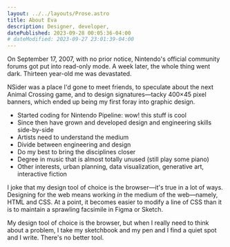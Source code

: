 ```yaml
---
layout: ../../layouts/Prose.astro
title: About Eva
description: Designer, developer, 
datePublished: 2023-09-28 00:05:36-04:00
# dateModified: 2023-09-27 23:01:39-04:00
---
```


On September 17, 2007, with no prior notice, Nintendo's official community forums got put into read-only mode. A week later, the whole thing went dark. Thirteen year-old me was devastated.

NSider was a place I'd gone to meet friends, to speculate about the next Animal Crossing game, and to design signatures—tacky 400&times;45 pixel banners, which ended up being my first foray into graphic design.

- Started coding for Nintendo Pipeline: wow! this stuff is cool
- Since then have grown and developed design and engineering skills side-by-side
- Artists need to understand the medium
- Divide between engineering and design
- Do my best to bring the disciplines closer
- Degree in music that is almost totally unused (still play some piano)
- Other interests, urban planning, data visualization, generative art, interactive fiction

I joke that my design tool of choice is the browser—it's true in a lot of ways. Designing for the web means working *in* the medium of the web—namely, HTML and CSS. At a point, it becomes easier to modify a line of CSS than it is to maintain a sprawling facsimile in Figma or Sketch.

My design tool of choice is the browser, but when I really need to think about a problem, I take my sketchbook and my pen and I find a quiet spot and I write. There's no better tool.

<!-- Inspo: https://blog.andrewbran.ch/about -->
